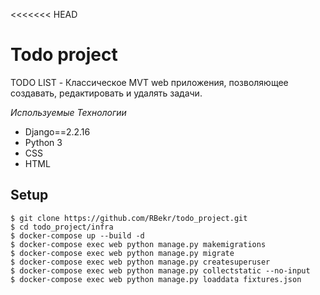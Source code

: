 <<<<<<< HEAD

# Todo project
TODO LIST - Классическое MVT web приложения, позволяющее создавать, редактировать и удалять задачи. 

_Используемые Технологии_
* Django==2.2.16
* Python 3
* CSS
* HTML

## Setup
```
$ git clone https://github.com/RBekr/todo_project.git
$ cd todo_project/infra
$ docker-compose up --build -d
$ docker-compose exec web python manage.py makemigrations
$ docker-compose exec web python manage.py migrate
$ docker-compose exec web python manage.py createsuperuser
$ docker-compose exec web python manage.py collectstatic --no-input
$ docker-compose exec web python manage.py loaddata fixtures.json
```
